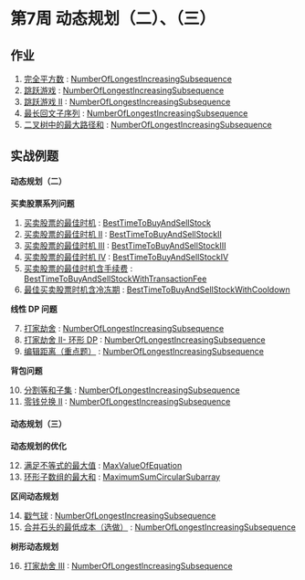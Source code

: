 # 第7周 动态规划（二）、（三）

## 作业

1. [完全平方数](https://leetcode.com/problems/perfect-squares/) : [NumberOfLongestIncreasingSubsequence](./src/main/java/com/inbetter/homework/algorithm/NumberOfLongestIncreasingSubsequence.java)
2. [跳跃游戏](https://leetcode.com/problems/jump-game/) : [NumberOfLongestIncreasingSubsequence](./src/main/java/com/inbetter/homework/algorithm/NumberOfLongestIncreasingSubsequence.java)
3. [跳跃游戏 II](https://leetcode.com/problems/jump-game-ii/) : [NumberOfLongestIncreasingSubsequence](./src/main/java/com/inbetter/homework/algorithm/NumberOfLongestIncreasingSubsequence.java)
4. [最长回文子序列](https://leetcode.com/problems/longest-palindromic-subsequence/) : [NumberOfLongestIncreasingSubsequence](./src/main/java/com/inbetter/homework/algorithm/NumberOfLongestIncreasingSubsequence.java)
5. [二叉树中的最大路径和](https://leetcode.com/problems/binary-tree-maximum-path-sum/) : [NumberOfLongestIncreasingSubsequence](./src/main/java/com/inbetter/homework/algorithm/NumberOfLongestIncreasingSubsequence.java)

## 实战例题

#### 动态规划（二）

**买卖股票系列问题**

1. [买卖股票的最佳时机](https://leetcode.com/problems/best-time-to-buy-and-sell-stock/) : [BestTimeToBuyAndSellStock](./src/main/java/com/inbetter/homework/algorithm/BestTimeToBuyAndSellStock.java)
2. [买卖股票的最佳时机 II](https://leetcode.com/problems/best-time-to-buy-and-sell-stock-ii/) : [BestTimeToBuyAndSellStockII](./src/main/java/com/inbetter/homework/algorithm/BestTimeToBuyAndSellStockII.java)
3. [买卖股票的最佳时机 III](https://leetcode.com/problems/best-time-to-buy-and-sell-stock-iii/) : [BestTimeToBuyAndSellStockIII](./src/main/java/com/inbetter/homework/algorithm/BestTimeToBuyAndSellStockIII.java)
4. [买卖股票的最佳时机 IV](https://leetcode.com/problems/best-time-to-buy-and-sell-stock-iv/) : [BestTimeToBuyAndSellStockIV](./src/main/java/com/inbetter/homework/algorithm/BestTimeToBuyAndSellStockIV.java)
5. [买卖股票的最佳时机含手续费](https://leetcode.com/problems/best-time-to-buy-and-sell-stock-with-transaction-fee/) : [BestTimeToBuyAndSellStockWithTransactionFee](./src/main/java/com/inbetter/homework/algorithm/BestTimeToBuyAndSellStockWithTransactionFee.java)
6. [最佳买卖股票时机含冷冻期](https://leetcode.com/problems/best-time-to-buy-and-sell-stock-with-cooldown/) : [BestTimeToBuyAndSellStockWithCooldown](./src/main/java/com/inbetter/homework/algorithm/BestTimeToBuyAndSellStockWithCooldown.java)

**线性 DP 问题**

7. [打家劫舍](https://leetcode.com/problems/house-robber/) : [NumberOfLongestIncreasingSubsequence](./src/main/java/com/inbetter/homework/algorithm/NumberOfLongestIncreasingSubsequence.java)
8. [打家劫舍 II- 环形 DP](https://leetcode.com/problems/house-robber-ii/) : [NumberOfLongestIncreasingSubsequence](./src/main/java/com/inbetter/homework/algorithm/NumberOfLongestIncreasingSubsequence.java)
9. [编辑距离（重点题）](https://leetcode.com/problems/edit-distance/) : [NumberOfLongestIncreasingSubsequence](./src/main/java/com/inbetter/homework/algorithm/NumberOfLongestIncreasingSubsequence.java)

**背包问题**

10. [分割等和子集](https://leetcode.com/problems/partition-equal-subset-sum/) : [NumberOfLongestIncreasingSubsequence](./src/main/java/com/inbetter/homework/algorithm/NumberOfLongestIncreasingSubsequence.java)
11. [零钱兑换 II](https://leetcode.com/problems/coin-change-2/) : [NumberOfLongestIncreasingSubsequence](./src/main/java/com/inbetter/homework/algorithm/NumberOfLongestIncreasingSubsequence.java)

#### 动态规划（三）

**动态规划的优化**

12. [满足不等式的最大值](https://leetcode.com/problems/max-value-of-equation/) : [MaxValueOfEquation](./src/main/java/com/inbetter/homework/algorithm/MaxValueOfEquation.java)
13. [环形子数组的最大和](https://leetcode.com/problems/maximum-sum-circular-subarray/) : [MaximumSumCircularSubarray](./src/main/java/com/inbetter/homework/algorithm/MaximumSumCircularSubarray.java)

**区间动态规划**

14. [戳气球](https://leetcode.com/problems/burst-balloons/) : [NumberOfLongestIncreasingSubsequence](./src/main/java/com/inbetter/homework/algorithm/NumberOfLongestIncreasingSubsequence.java)
15. [合并石头的最低成本（选做）](https://leetcode.com/problems/minimum-cost-to-merge-stones/) : [NumberOfLongestIncreasingSubsequence](./src/main/java/com/inbetter/homework/algorithm/NumberOfLongestIncreasingSubsequence.java)

**树形动态规划**

16. [打家劫舍 III](https://leetcode.com/problems/house-robber-iii/) : [NumberOfLongestIncreasingSubsequence](./src/main/java/com/inbetter/homework/algorithm/NumberOfLongestIncreasingSubsequence.java)

